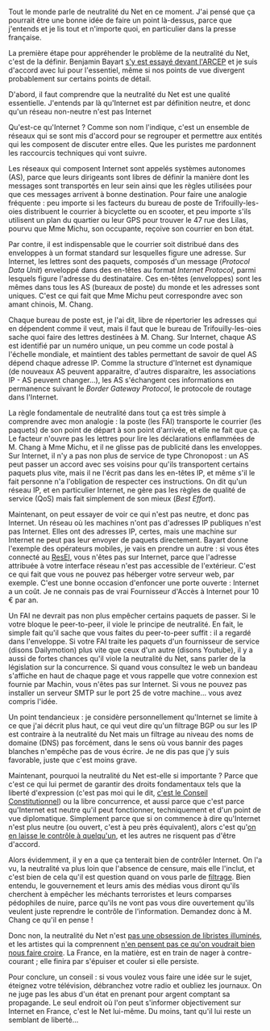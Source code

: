 <!--@
  title="(French) Neutralité du Net"
  published="2010-02-04 12:00:00"
  description = "Un point sur ce qu'est la neutralité du Net."
-->

Tout le monde parle de neutralité du Net en ce moment. J'ai pensé que ça pourrait être une bonne idée de faire un point là-dessus, parce que j'entends et je lis tout et n'importe quoi, en particulier dans la presse française.

La première étape pour appréhender le problème de la neutralité du Net, c'est de la définir. Benjamin Bayart [s'y est essayé devant l'ARCEP](http://blog.fdn.fr/post/2010/01/12/Rencontre-avec-l-ARCEP-sur-la-neutralit%C3%A9-du-r%C3%A9seau) et je suis d'accord avec lui pour l'essentiel, même si nos points de vue divergent probablement sur certains points de détail.

D'abord, il faut comprendre que la neutralité du Net est une qualité essentielle. J'entends par là qu'Internet est par définition neutre, et donc qu'un réseau non-neutre n'est pas Internet

Qu'est-ce qu'Internet ? Comme son nom l'indique, c'est un ensemble de réseaux qui se sont mis d'accord pour se regrouper et permettre aux entités qui les composent de discuter entre elles. Que les puristes me pardonnent les raccourcis techniques qui vont suivre.

Les réseaux qui composent Internet sont appelés systèmes autonomes (AS), parce que leurs dirigeants sont libres de définir la manière dont les messages sont transportés en leur sein ainsi que les règles utilisées pour que ces messages arrivent à bonne destination. Pour faire une analogie fréquente : peu importe si les facteurs du bureau de poste de Trifouilly-les-oies distribuent le courrier à bicyclette ou en scooter, et peu importe s'ils utilisent un plan du quartier ou leur GPS pour trouver le 47 rue des Lilas, pourvu que Mme Michu, son occupante, reçoive son courrier en bon état.

Par contre, il est indispensable que le courrier soit distribué dans des enveloppes à un format standard sur lesquelles figure une adresse. Sur Internet, les lettres sont des paquets, composés d'un message (*Protocol Data Unit*) enveloppé dans des en-têtes au format *Internet Protocol*, parmi lesquels figure l'adresse du destinataire. Ces en-têtes (enveloppes) sont les mêmes dans tous les AS (bureaux de poste) du monde et les adresses sont uniques. C'est ce qui fait que Mme Michu peut correspondre avec son amant chinois, M. Chang.

Chaque bureau de poste est, je l'ai dit, libre de répertorier les adresses qui en dépendent comme il veut, mais il faut que le bureau de Trifouilly-les-oies sache quoi faire des lettres destinées à M. Chang. Sur Internet, chaque AS est identifié par un numéro unique, un peu comme un code postal à l'échelle mondiale, et maintient des tables permettant de savoir de quel AS dépend chaque adresse IP. Comme la structure d'Internet est dynamique (de nouveaux AS peuvent apparaitre, d'autres disparaitre, les associations IP - AS peuvent changer...), les AS s'échangent ces informations en permanence suivant le *Border Gateway Protocol*, le protocole de routage dans l'Internet.

La règle fondamentale de neutralité dans tout ça est très simple à comprendre avec mon analogie : la poste (les FAI) transporte le courrier (les paquets) de son point de départ à son point d'arrivée, et elle ne fait que ça. Le facteur n'ouvre pas les lettres pour lire les déclarations enflammées de M. Chang à Mme Michu, et il ne glisse pas de publicité dans les enveloppes. Sur Internet, il n'y a pas non plus de service de type Chronopost : un AS peut passer un accord avec ses voisins pour qu'ils transportent certains paquets plus vite, mais il ne l'écrit pas dans les en-têtes IP, et même s'il le fait personne n'a l'obligation de respecter ces instructions. On dit qu'un réseau IP, et en particulier Internet, ne gère pas les règles de qualité de service (QoS) mais fait simplement de son mieux (*Best Effort*).

Maintenant, on peut essayer de voir ce qui n'est pas neutre, et donc pas Internet. Un réseau où les machines n'ont pas d'adresses IP publiques n'est pas Internet. Elles ont des adresses IP, certes, mais une machine sur Internet ne peut pas leur envoyer de paquets directement. Bayart donne l'exemple des opérateurs mobiles, je vais en prendre un autre : si vous êtes connecté au [ResEl](http://resel.fr/), vous n'êtes pas sur Internet, parce que l'adresse attribuée à votre interface réseau n'est pas accessible de l'extérieur. C'est ce qui fait que vous ne pouvez pas héberger votre serveur web, par exemple. C'est une bonne occasion d'enfoncer une porte ouverte : Internet a un coût. Je ne connais pas de vrai Fournisseur d'Accès à Internet pour 10 € par an.

Un FAI ne devrait pas non plus empêcher certains paquets de passer. Si le votre bloque le peer-to-peer, il viole le principe de neutralité. En fait, le simple fait qu'il sache que vous faites du peer-to-peer suffit : il a regardé dans l'enveloppe. Si votre FAI traite les paquets d'un fournisseur de service (disons Dailymotion) plus vite que ceux d'un autre (disons Youtube), il y a aussi de fortes chances qu'il viole la neutralité du Net, sans parler de la législation sur la concurrence. Si quand vous consultez le web un bandeau s'affiche en haut de chaque page et vous rappelle que votre connexion est fournie par Machin, vous n'êtes pas sur Internet. Si vous ne pouvez pas installer un serveur SMTP sur le port 25 de votre machine... vous avez compris l'idée.

Un point tendancieux : je considère personnellement qu'Internet se limite à ce que j'ai décrit plus haut, ce qui veut dire qu'un filtrage BGP ou sur les IP est contraire à la neutralité du Net mais un filtrage au niveau des noms de domaine (DNS) pas forcément, dans le sens où vous bannir des pages blanches n'empêche pas de vous écrire. Je ne dis pas que j'y suis favorable, juste que c'est moins grave.

Maintenant, pourquoi la neutralité du Net est-elle si importante ? Parce que c'est ce qui lui permet de garantir des droits fondamentaux tels que la liberté d'expression (c'est pas moi qui le dit, [c'est le Conseil Constitutionnel](http://www.conseil-constitutionnel.fr/conseil-constitutionnel/francais/les-decisions/acces-par-date/decisions-depuis-1959/2009/2009-580-dc/decision-n-2009-580-dc-du-10-juin-2009.42666.html)) ou la libre concurrence, et aussi parce que c'est parce qu'Internet est neutre qu'il peut fonctionner, techniquement et d'un point de vue diplomatique. Simplement parce que si on commence à dire qu'Internet n'est plus neutre (ou ouvert, c'est à peu près équivalent), alors c'est qu'[on en laisse le contrôle à quelqu'un](http://twitter.com/timoreilly/status/7924286619), et les autres ne
risquent pas d'être d'accord.

Alors évidemment, il y en a que ça tenterait bien de contrôler Internet. On l'a vu, la neutralité va plus loin que l'absence de censure, mais elle l'inclut, et c'est bien de cela qu'il est question quand on vous parle de [filtrage](http://www.generation-nt.com/loppsi-filtrage-net-juge-tardy-actualite-951391.html). Bien entendu, le gouvernement et leurs amis des médias vous diront qu'ils cherchent à empêcher les méchants terroristes et leurs comparses pédophiles de nuire, parce qu'ils ne vont pas vous dire ouvertement qu'ils veulent juste reprendre le contrôle de l'information. Demandez donc à M. Chang ce qu'il en pense !

Donc non, la neutralité du Net n'est [pas une obsession de libristes illuminés](http://www.youtube.com/watch?v=mP01t0Z4Hr8), et les artistes qui la comprennent [n'en pensent pas ce qu'on voudrait bien nous faire croire](http://futureofmusic.org/files/FCCopeninternet2010.rem.pdf). La France, en la matière, est en train de nager à contre-courant ; elle finira par s'épuiser et couler si elle persiste.

Pour conclure, un conseil : si vous voulez vous faire une idée sur le sujet, éteignez votre télévision, débranchez votre radio et oubliez les journaux. On ne juge pas les abus d'un état en prenant pour argent comptant sa propagande. Le seul endroit où l'on peut s'informer objectivement sur Internet en France, c'est le Net lui-même. Du moins, tant qu'il lui reste un semblant de liberté...
